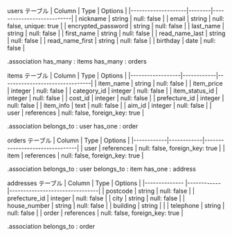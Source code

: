 users テーブル
| Column             | Type   | Options                   |
|--------------------|--------|---------------------------|
| nickname           | string | null: false               |
| email              | string | null: false, unique: true |
| encrypted_password | string | null: false               |
| last_name          | string | null: false               |
| first_name         | string | null: false               |
| read_name_last     | string | null: false               |
| read_name_first    | string | null: false               |
| birthday           | date   | null: false               |

.association
has_many : items
has_many : orders

items テーブル
| Column           | Type       | Options                        |
|------------------|------------|--------------------------------|
| item_name        | string     | null: false                    |
| item_price       | integer    | null: false                    |
| category_id    | integer    | null: false                    |
| item_status_id   | integer    | null: false                    |
| cost_id          | integer    | null: false                    |
| prefecture_id    | integer    | null: false                    |
| item_info        | text       | null: false                    |
| aim_id           | integer    | null: false                    |
| user             | references | null: false, foreign_key: true |

.association
belongs_to : user
has_one : order

orders テーブル
| Column     | Type       | Options                        |
|------------|------------|--------------------------------|
| user       | references | null: false, foreign_key: true |
| item       | references | null: false, foreign_key: true |

.association
belongs_to : user
belongs_to : item
has_one : address


addresses テーブル
| Column        | Type       | Options                        |
|-------------- |------------|--------------------------------|
| postcode      | string     | null: false                    |
| prefecture_id | integer    | null: false                    |
| city          | string     | null: false                    |
| house_number  | string     | null: false                    |
| building      | string     |                                |
| telephone     | string     | null: false                    |
| order         | references | null: false, foreign_key: true |

.association
belongs_to : order